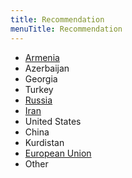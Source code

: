 ```yaml
---
title: Recommendation
menuTitle: Recommendation
---
```


* [Armenia](./../?q=Armenia)
* Azerbaijan
* Georgia
* Turkey
* [Russia](./../?q=Russia)
* [Iran](./../?q=Iran)
* United States
* China
* Kurdistan
* [European Union](./../?q=European-Union)
* Other